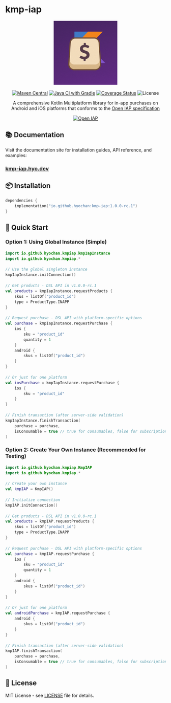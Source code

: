# kmp-iap

<div align="center">
  <img src="https://github.com/hyochan/kmp-iap/blob/main/docs/static/img/logo.png" width="200" alt="kmp-iap logo" />
  
  <a href="https://central.sonatype.com/artifact/io.github.hyochan/kmp-iap"><img src="https://img.shields.io/maven-central/v/io.github.hyochan/kmp-iap.svg?style=flat-square" alt="Maven Central" /></a>
  <a href="https://github.com/hyochan/kmp-iap/actions/workflows/gradle.yml"><img src="https://github.com/hyochan/kmp-iap/actions/workflows/gradle.yml/badge.svg" alt="Java CI with Gradle" /></a>
  <a href="https://codecov.io/gh/hyochan/kmp-iap"><img src="https://codecov.io/gh/hyochan/kmp-iap/branch/main/graph/badge.svg?token=YOUR_TOKEN" alt="Coverage Status" /></a>
  <img src="https://img.shields.io/badge/license-MIT-blue.svg" alt="License" />
  
  A comprehensive Kotlin Multiplatform library for in-app purchases on Android and iOS platforms that conforms to the <a href="https://openiap.dev">Open IAP specification</a>
  
  <a href="https://openiap.dev"><img src="https://openiap.dev/logo.png" alt="Open IAP" height="40" /></a>
</div>

## 📚 Documentation

Visit the documentation site for installation guides, API reference, and examples:

### **[kmp-iap.hyo.dev](https://kmp-iap.hyo.dev)**

## 📦 Installation

```kotlin
dependencies {
    implementation("io.github.hyochan:kmp-iap:1.0.0-rc.1")
}
```

## 🚀 Quick Start

### Option 1: Using Global Instance (Simple)

```kotlin
import io.github.hyochan.kmpiap.kmpIapInstance
import io.github.hyochan.kmpiap.*

// Use the global singleton instance
kmpIapInstance.initConnection()

// Get products - DSL API in v1.0.0-rc.1
val products = kmpIapInstance.requestProducts {
    skus = listOf("product_id")
    type = ProductType.INAPP
}

// Request purchase - DSL API with platform-specific options
val purchase = kmpIapInstance.requestPurchase {
    ios {
        sku = "product_id"
        quantity = 1
    }
    android {
        skus = listOf("product_id")
    }
}

// Or just for one platform
val iosPurchase = kmpIapInstance.requestPurchase {
    ios {
        sku = "product_id"
    }
}

// Finish transaction (after server-side validation)
kmpIapInstance.finishTransaction(
    purchase = purchase,
    isConsumable = true // true for consumables, false for subscriptions
)
```

### Option 2: Create Your Own Instance (Recommended for Testing)

```kotlin
import io.github.hyochan.kmpiap.KmpIAP
import io.github.hyochan.kmpiap.*

// Create your own instance
val kmpIAP = KmpIAP()

// Initialize connection
kmpIAP.initConnection()

// Get products - DSL API in v1.0.0-rc.1
val products = kmpIAP.requestProducts {
    skus = listOf("product_id")
    type = ProductType.INAPP
}

// Request purchase - DSL API with platform-specific options
val purchase = kmpIAP.requestPurchase {
    ios {
        sku = "product_id"
        quantity = 1
    }
    android {
        skus = listOf("product_id")
    }
}

// Or just for one platform
val androidPurchase = kmpIAP.requestPurchase {
    android {
        skus = listOf("product_id")
    }
}

// Finish transaction (after server-side validation)
kmpIAP.finishTransaction(
    purchase = purchase,
    isConsumable = true // true for consumables, false for subscriptions
)
```

## 📄 License

MIT License - see [LICENSE](LICENSE) file for details.
